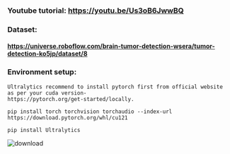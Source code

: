 
###  Youtube tutorial:   https://youtu.be/Us3oB6JwwBQ

### Dataset: 
#### https://universe.roboflow.com/brain-tumor-detection-wsera/tumor-detection-ko5jp/dataset/8

### Environment setup:

    Ultralytics recommend to install pytorch first from official website as per your cuda version- 
    https://pytorch.org/get-started/locally.
  
    pip install torch torchvision torchaudio --index-url https://download.pytorch.org/whl/cu121

    pip install Ultralytics
  

  ![download](https://github.com/user-attachments/assets/455e9e46-b73f-4692-81f8-d54cf7581b69)
